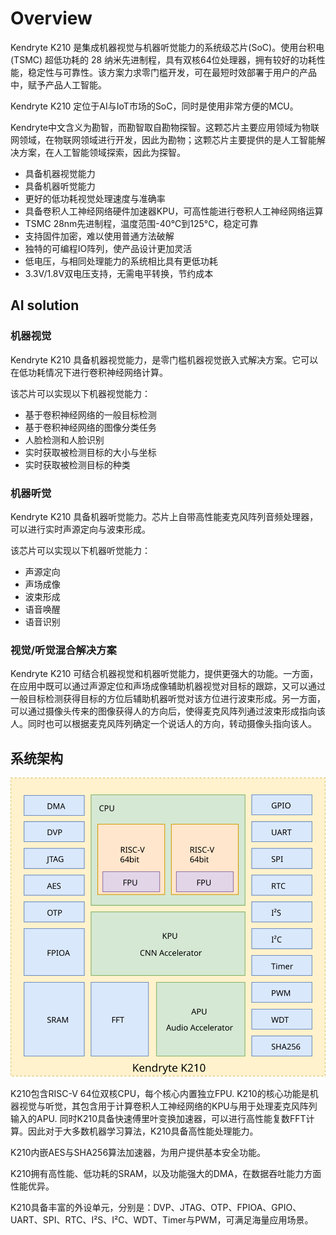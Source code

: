 # Overview

Kendryte K210 是集成机器视觉与机器听觉能力的系统级芯片(SoC)。使用台积电 (TSMC) 超低功耗的 28 纳米先进制程，具有双核64位处理器，拥有较好的功耗性能，稳定性与可靠性。该方案力求零门槛开发，可在最短时效部署于用户的产品中，赋予产品人工智能。

Kendryte K210 定位于AI与IoT市场的SoC，同时是使用非常方便的MCU。

Kendryte中文含义为勘智，而勘智取自勘物探智。这颗芯片主要应用领域为物联网领域，在物联网领域进行开发，因此为勘物；这颗芯片主要提供的是人工智能解决方案，在人工智能领域探索，因此为探智。

* 具备机器视觉能力
* 具备机器听觉能力
* 更好的低功耗视觉处理速度与准确率
* 具备卷积人工神经网络硬件加速器KPU，可高性能进行卷积人工神经网络运算
* TSMC 28nm先进制程，温度范围-40°C到125°C，稳定可靠
* 支持固件加密，难以使用普通方法破解
* 独特的可编程IO阵列，使产品设计更加灵活
* 低电压，与相同处理能力的系统相比具有更低功耗
* 3.3V/1.8V双电压支持，无需电平转换，节约成本

## AI solution

### 机器视觉

Kendryte K210 具备机器视觉能力，是零门槛机器视觉嵌入式解决方案。它可以在低功耗情况下进行卷积神经网络计算。

该芯片可以实现以下机器视觉能力：

* 基于卷积神经网络的一般目标检测
* 基于卷积神经网络的图像分类任务
* 人脸检测和人脸识别
* 实时获取被检测目标的大小与坐标
* 实时获取被检测目标的种类

### 机器听觉

Kendryte K210 具备机器听觉能力。芯片上自带高性能麦克风阵列音频处理器，可以进行实时声源定向与波束形成。

该芯片可以实现以下机器听觉能力：

* 声源定向
* 声场成像
* 波束形成
* 语音唤醒
* 语音识别

### 视觉/听觉混合解决方案

Kendryte K210 可结合机器视觉和机器听觉能力，提供更强大的功能。一方面，在应用中既可以通过声源定位和声场成像辅助机器视觉对目标的跟踪，又可以通过一般目标检测获得目标的方位后辅助机器听觉对该方位进行波束形成。另一方面，可以通过摄像头传来的图像获得人的方向后，使得麦克风阵列通过波束形成指向该人。同时也可以根据麦克风阵列确定一个说话人的方向，转动摄像头指向该人。

## 系统架构

![系统架构框图](images/kendryte_arch.svg)

K210包含RISC-V 64位双核CPU，每个核心内置独立FPU. K210的核心功能是机器视觉与听觉，其包含用于计算卷积人工神经网络的KPU与用于处理麦克风阵列输入的APU. 同时K210具备快速傅里叶变换加速器，可以进行高性能复数FFT计算。因此对于大多数机器学习算法，K210具备高性能处理能力。

K210内嵌AES与SHA256算法加速器，为用户提供基本安全功能。

K210拥有高性能、低功耗的SRAM，以及功能强大的DMA，在数据吞吐能力方面性能优异。

K210具备丰富的外设单元，分别是：DVP、JTAG、OTP、FPIOA、GPIO、UART、SPI、RTC、I²S、I²C、WDT、Timer与PWM，可满足海量应用场景。
